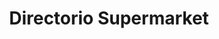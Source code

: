 ---
title: "Directorio Supermarket"
url: /ciudad-autonoma-de-buenos-aires/directorio-supermarket/
shop: supermercado
---